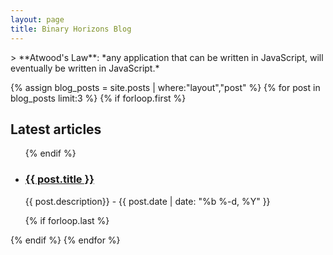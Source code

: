 ```yaml
---
layout: page
title: Binary Horizons Blog
---
```

<article role="article" markdown="1">
> **Atwood's Law**: *any application that can be written in JavaScript, will eventually be written in JavaScript.*
</article>

{% assign blog_posts = site.posts | where:"layout","post" %}
{% for post in blog_posts limit:3  %}
{% if forloop.first %}
<section>
<h2 class="c-archives__main" id="{{ this_year }}-ref">Latest articles</h2>
<ul class="c-archives__list">
    {% endif %}
    <li>
        <article role="article" class="c-archives__item">
            <h3><a href="{{ post.url | prepend: site.baseurl }}">{{ post.title }}</a></h3>
            <p>{{ post.description}} - {{ post.date | date: "%b %-d, %Y" }}</p>
        </article>
    </li>
    {% if forloop.last %}
</ul>
</section>
{% endif %}
{% endfor %}